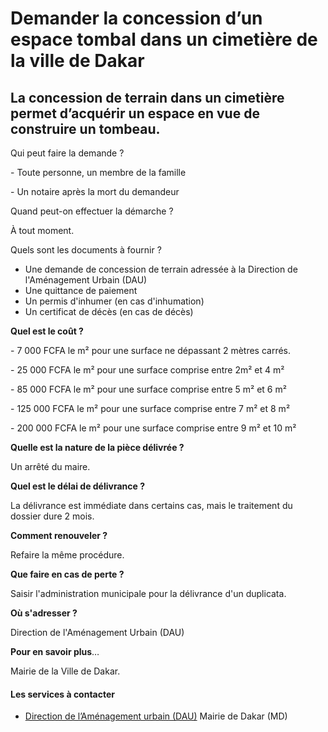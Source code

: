 # Demander la concession d’un espace tombal dans un cimetière de la ville de Dakar

La concession de terrain dans un cimetière permet d’acquérir un espace en vue de construire un tombeau.
-------------------------------------------------------------------------------------------------------

Qui peut faire la demande ?

\- Toute personne, un membre de la famille  

\- Un notaire après la mort du demandeur

Quand peut-on effectuer la démarche ?

À tout moment.

Quels sont les documents à fournir ?

*   Une demande de concession de terrain adressée à la Direction de l'Aménagement Urbain (DAU)
*   Une quittance de paiement
*   Un permis d'inhumer (en cas d'inhumation)
*   Un certificat de décès (en cas de décès)

**Quel est le coût ?**

\- 7 000 FCFA le m² pour une surface ne dépassant 2 mètres carrés.

\- 25 000 FCFA le m² pour une surface comprise entre 2m² et 4 m²

\- 85 000 FCFA le m² pour une surface comprise entre 5 m² et 6 m²

\- 125 000 FCFA le m² pour une surface comprise entre 7 m² et 8 m²

\- 200 000 FCFA le m² pour une surface comprise entre 9 m² et 10 m²

**Quelle est la nature de la pièce délivrée ?**

Un arrêté du maire.

**Quel est le délai de délivrance ?**

La délivrance est immédiate dans certains cas, mais le traitement du dossier dure 2 mois.

**Comment renouveler ?**

Refaire la même procédure.

**Que faire en cas de perte ?**

Saisir l'administration municipale pour la délivrance d'un duplicata.

**Où s'adresser ?**

Direction de l'Aménagement Urbain (DAU)

**Pour en savoir plus**…

Mairie de la Ville de Dakar.

[](../../../services/.md)

#### Les services à contacter

*   [Direction de l’Aménagement urbain (DAU)](../../../services/direction-de-lamenagement-urbain-dau.md) Mairie de Dakar (MD)